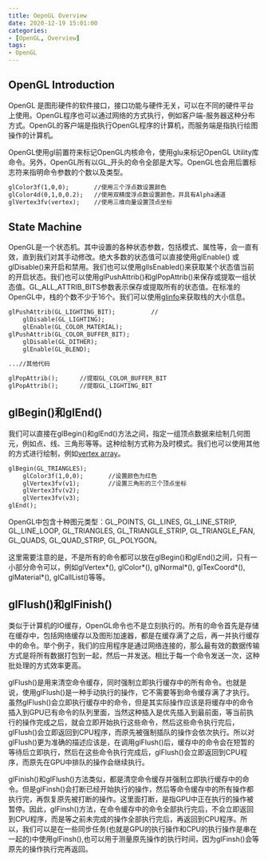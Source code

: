 ```yaml
---
title: OepnGL Overview
date: 2020-12-19 15:01:00
categories:
- [OpenGL, Overview]
tags:
- OpenGL
---
```


## OpenGL Introduction

OpenGL 是图形硬件的软件接口，接口功能与硬件无关，可以在不同的硬件平台上使用。OpenGL程序也可以通过网络的方式执行，例如客户端-服务器这种分布方式。OpenGL的客户端是指执行OpenGL程序的计算机，而服务端是指执行绘图操作的计算机。

OpenGL使用gl前置符来标记OpenGL内核命令，使用glu来标记OpenGL Utility库命令。另外，OpenGL所有以GL_开头的命令全部是大写。OpenGL也会用后置标志符来指明命令参数的个数以及类型。

``` markdown
glColor3f(1,0,0);		//使用三个浮点数设置颜色
glColor4d(0,1,0,0.2);	//使用双精度浮点数设置颜色，并具有Alpha通道
glVertex3fv(vertex);	//使用三维向量设置顶点坐标
```

## State Machine

OpenGL是一个状态机。其中设置的各种状态参数，包括模式、属性等，会一直有效，直到我们对其手动修改。绝大多数的状态值可以直接使用glEnable() 或 glDisable()来开启和禁用。我们也可以使用gllsEnabled()来获取某个状态值当前的开启状态。我们也可以使用glPushAttrib()和glPopAttrib()来保存或提取一组状态值。GL_ALL_ATTRIB_BITS参数表示保存或提取所有的状态值。在标准的OpenGL中，栈的个数不少于16个。我们可以使用[glinfo](http://www.songho.ca/opengl/files/glinfo.zip)来获取栈的大小信息。

``` markdown
glPushAttrib(GL_LIGHTING_BIT);			//
	glDisable(GL_LIGHTING);
	glEnable(GL_COLOR_MATERIAL);
glPushAttrib(GL_COLOR_BUFFER_BIT);
	glDisable(GL_DITHER);
	glEnable(GL_BLEND);
	
...//其他代码

glPopAttrib();		//提取GL_COLOR_BUFFER_BIT
glPopAttrib();		//提取GL_LIGHTING_BIT
```

## glBegin()和glEnd()

我们可以直接在glBegin()和glEnd()方法之间，指定一组顶点数据来绘制几何图元，例如点、线、三角形等等。这种绘制方式称为及时模式。我们也可以使用其他的方式进行绘制，例如[vertex array](http://www.songho.ca/opengl/gl_vertexarray.html)。

``` markdown
glBegin(GL_TRIANGLES);
	glColor3f(1,0,0);		//设置颜色为红色
	glVertex3fv(v1);		//设置三角形的三个顶点坐标
	glVertex3fv(v2);
	glVertex3fv(v3);
glEnd();
```

OpenGL中包含十种图元类型：GL_POINTS, GL_LINES, GL_LINE_STRIP, GL_LINE_LOOP, GL_TRIANGLES, GL_TRIANGLE_STRIP, GL_TRIANGLE_FAN, GL_QUADS, GL_QUAD_STRIP, GL_POLYGON。

这里需要注意的是，不是所有的命令都可以放在glBegin()和glEnd()之间，只有一小部分命令可以，例如glVertex\*(), glColor\*(), glNormal\*(), glTexCoord\*(), glMaterial\*(), glCallList()等等。

## glFlush()和glFinish()

类似于计算机的IO缓存，OpenGL命令也不是立刻执行的。所有的命令首先是存储在缓存中，包括网络缓存以及图形加速器，都是在缓存满了之后，再一并执行缓存中的命令。举个例子，我们的应用程序是通过网络连接的，那么最有效的数据传输方式是将所有数据打包到一起，然后一并发送。相比于每一个命令发送一次，这种批处理的方式效率更高。

glFlush()是用来清空命令缓存，同时强制立即执行缓存中的所有命令。也就是说，使用glFlush()是一种手动执行的操作，它不需要等到命令缓存满了才执行。虽然glFlush()会立即执行缓存中的命令，但是其实际操作应该是将缓存中的命令插入到GPU已有命令的队列里面，当然这种插入是优先插入到最前面，等当前执行的操作完成之后，就会立即开始执行这些命令，然后这些命令执行完后，glFlush()会立即返回到CPU程序，而原先被强制插队的操作会依次执行。所以对glFlush()更为准确的描述应该是，在调用glFlush()后，缓存中的命令会在短暂的等待后立即执行，然后在这些命令执行完成后，glFlush()会立即返回到CPU程序，而原先在GPU中排队的操作会继续执行。

glFinish()和glFlush()方法类似，都是清空命令缓存并强制立即执行缓存中的命令。但是glFinsh()会打断已经开始执行的操作，然后等命令缓存中的所有操作都执行完，再恢复原先被打断的操作。这里面打断，是指GPU中正在执行的操作被暂停。因此，glFinsh()方法，在命令缓存中的命令全部执行完后，不会立即返回到CPU程序，而是等之前未完成的操作全部执行完后，再返回到CPU程序。所以，我们可以是在一些同步任务(也就是GPU的执行操作和CPU的执行操作是串在一起的)中使用glFinsh(),也可以用于测量原先操作的执行时间，因为glFinsh()会等原先的操作执行完再返回。